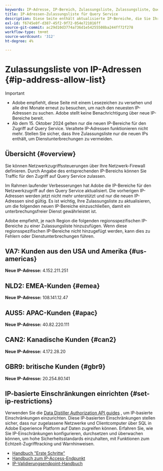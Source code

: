 ```yaml
---
keywords: IP-Adresse, IP-Bereich, Zulassungsliste, Zulassungsliste, Query Service, Netzwerkzugriff
title: IP-Adressen-Zulassungsliste für Query Service
description: Diese Seite enthält aktualisierte IP-Bereiche, die Sie Ihrer Zulassungsliste hinzufügen können, um sicheren Zugriff auf den Query Service zu erhalten.
exl-id: f6745e0f-d387-45f2-9f72-054e721016ff
source-git-commit: ac29d10d3774a736d1e54255508ba244ff72f278
workflow-type: tm+mt
source-wordcount: '312'
ht-degree: 4%

---
```


# Zulassungsliste von IP-Adressen {#ip-address-allow-list}

>[!IMPORTANT]
>
> * Adobe empfiehlt, diese Seite mit einem Lesezeichen zu versehen und alle drei Monate erneut zu besuchen, um nach den neuesten IP-Adressen zu suchen. Adobe stellt keine Benachrichtigung über neue IP-Bereiche bereit.
> * Ab dem 15. Oktober 2024 gelten nur die neuen IP-Bereiche für den Zugriff auf Query Service. Veraltete IP-Adressen funktionieren nicht mehr. Stellen Sie sicher, dass Ihre Zulassungsliste nur die neuen IPs enthält, um Dienstunterbrechungen zu vermeiden.

## Übersicht {#overview}

Sie können Netzwerkzugriffssteuerungen über Ihre Netzwerk-Firewall definieren. Durch Angabe des entsprechenden IP-Bereichs können Sie Traffic für den Zugriff auf Query Service zulassen.

Im Rahmen laufender Verbesserungen hat Adobe die IP-Bereiche für den Netzwerkzugriff auf den Query Service aktualisiert. Die vorherigen IP-Adressen werden jetzt nicht mehr unterstützt und nur die neuen IP-Adressen sind gültig. Es ist wichtig, Ihre Zulassungsliste zu aktualisieren, um die folgenden neuen IP-Bereiche einzuschließen, damit ein unterbrechungsfreier Dienst gewährleistet ist.

Adobe empfiehlt, je nach Region die folgenden regionsspezifischen IP-Bereiche zu einer Zulassungsliste hinzuzufügen. Wenn diese regionsspezifischen IP-Bereiche nicht hinzugefügt werden, kann dies zu Fehlern oder Dienstunterbrechungen führen.

## VA7: Kunden aus den USA und Amerika {#us-americas}

**Neue IP-Adresse:** 4.152.211.251

## NLD2: EMEA-Kunden {#emea}

**Neue IP-Adresse:** 108.141.12.47

## AUS5: APAC-Kunden {#apac}

**Neue IP-Adresse:** 40.82.220.111

## CAN2: Kanadische Kunden {#can2}

**Neue IP-Adresse:** 4.172.28.20

## GBR9: britische Kunden {#gbr9}

**Neue IP-Adresse:** 20.254.80.141

## IP-basierte Einschränkungen einrichten {#set-ip-restrictions}

Verwenden Sie die [Data Distiller Authorization API guides](./auth-api/overview.md) , um IP-basierte Einschränkungen einzurichten. Diese IP-basierten Einschränkungen stellen sicher, dass nur zugelassene Netzwerke und Clientcomputer über SQL in Adobe Experience Platform auf Daten zugreifen können. Erfahren Sie, wie Sie IP-Einschränkungen konfigurieren, durchsetzen und überwachen können, um hohe Sicherheitsstandards einzuhalten, mit Funktionen zum Echtzeit-Zugrifftracking und Warnhinweisen.

* [Handbuch &quot;Erste Schritte&quot;](./auth-api/getting-started.md)
* [Handbuch zum IP-Access-Endpunkt](./auth-api/ip-access.md)
* [IP-Validierungsendpoint-Handbuch](./auth-api/validate.md)
